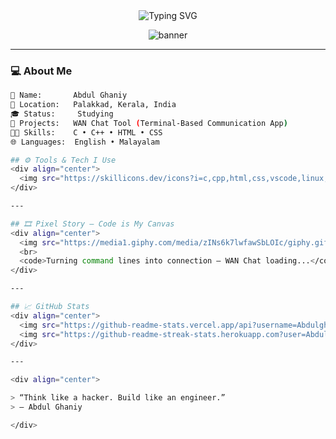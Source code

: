 <!-- Abdulghaniy7mk GitHub README -->
<div align="center">

<img src="https://readme-typing-svg.demolab.com?font=Fira+Code&pause=1000&color=0FF7EC&center=true&width=435&lines=Hey+%F0%9F%91%8B%2C+I'm+Abdul+Ghaniy;C%2C+C%2B%2B%2C+HTML%2C+CSS+Developer;Creating+Tools+Like+WAN+Chat;Learning+Never+Stops+%F0%9F%94%A5" alt="Typing SVG" />

![banner](https://media1.giphy.com/media/v1.Y2lkPTZjMDliOTUyejZ3cTNwOGtpYjUxd3p1ZTFwYzEycmljNHIxbnF0bGxvd2lzZ2NtbCZlcD12MV9pbnRlcm5hbF9naWZfYnlfaWQmY3Q9Zw/zINs6k7lwfawSbLOIc/giphy.gif)

</div>

---

### 💻 About Me

```bash
👤 Name:       Abdul Ghaniy  
📍 Location:   Palakkad, Kerala, India  
🎓 Status:     Studying  
🧠 Projects:   WAN Chat Tool (Terminal-Based Communication App)  
🧑‍💻 Skills:    C • C++ • HTML • CSS  
🌐 Languages:  English • Malayalam  

## ⚙️ Tools & Tech I Use
<div align="center"> 
  <img src="https://skillicons.dev/icons?i=c,cpp,html,css,vscode,linux,github,git" /> 
</div>

---

## 🎞️ Pixel Story — Code is My Canvas
<div align="center"> 
  <img src="https://media1.giphy.com/media/zINs6k7lwfawSbLOIc/giphy.gif" width="80%" /> 
  <br> 
  <code>Turning command lines into connection — WAN Chat loading...</code> 
</div>

---

## 📈 GitHub Stats
<div align="center"> 
  <img src="https://github-readme-stats.vercel.app/api?username=Abdulghaniy7mk&show_icons=true&theme=radical" height="165" /> 
  <img src="https://github-readme-streak-stats.herokuapp.com?user=Abdulghaniy7mk&theme=radical&hide_border=true" height="165" /> 
</div>

---

<div align="center">

> “Think like a hacker. Build like an engineer.”  
> — Abdul Ghaniy

</div>
